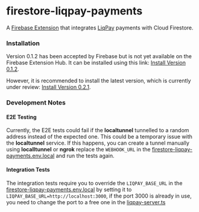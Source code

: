 # firestore-liqpay-payments

A [Firebase Extension](https://firebase.google.com/products/extensions) that 
integrates [LiqPay](https://www.liqpay.ua/en) payments with Cloud Firestore.

### Installation
Version 0.1.2 has been accepted by Firebase but is not yet available on the 
Firebase Extension Hub. It can be installed using this link: [Install Version 0.1.2](https://console.firebase.google.com/project/_/extensions/install?ref=summerhammer/firestore-liqpay-payments@0.1.2).

However, it is recommended to install the latest version, which is currently 
under review: [Install Version 0.2.1](https://console.firebase.google.com/project/_/extensions/install?ref=summerhammer/firestore-liqpay-payments@0.2.1).

### Development Notes

#### E2E Testing
Currently, the E2E tests could fail if the **localtunnel** tunnelled to a random
address instead of the expected one. This could be a temporary issue with the
**localtunnel** service. If this happens, you can create a tunnel manually using 
**localltunnel** or **ngrok** replace the `WEBHOOK_URL` in the [firestore-liqpay-payments.env.local](functions%2Fintegration-tests%2Fextensions%2Ffirestore-liqpay-payments.env.local)
and run the tests again.

#### Integration Tests
The integration tests require you to override the `LIQPAY_BASE_URL` in the
[firestore-liqpay-payments.env.local](functions%2Fintegration-tests%2Fextensions%2Ffirestore-liqpay-payments.env.local)
by setting it to `LIQPAY_BASE_URL=http://localhost:3000`, if the port 3000 is
already in use, you need to change the port to a free one in the [liqpay-server.ts](functions%2F__tests__%2Fhelpers%2Fliqpay-server.ts)
